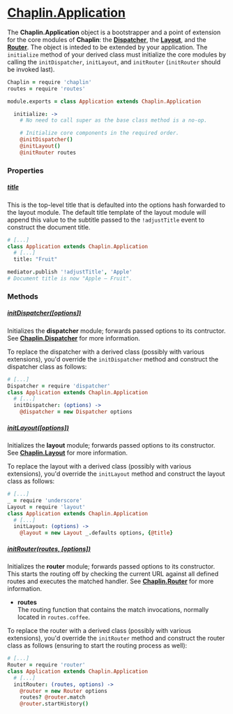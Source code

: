 # [Chaplin.Application](./../src/chaplin/application.coffee)

The **Chaplin.Application** object is a bootstrapper and a point of extension
for the core modules of **Chaplin**: the **[Dispatcher][]**, the **[Layout][]**,
and the **[Router][]**. The object is inteded to be extended by your
application. The `initialize` method of your derived class must initialize
the core modules by calling the `initDispatcher`, `initLayout`,
and `initRouter` (`initRouter` should be invoked last).

```coffeescript
Chaplin = require 'chaplin'
routes = require 'routes'

module.exports = class Application extends Chaplin.Application

  initialize: ->
    # No need to call super as the base class method is a no-op.

    # Initialize core components in the required order.
    @initDispatcher()
    @initLayout()
    @initRouter routes
```

[Dispatcher]: #initdispatcheroptions
[Layout]: #initlayoutoptions
[Router]: #initrouterroutes-options

### Properties

##### [title](./../src/chaplin/application.coffee#L23)
This is the top-level title that is defaulted into the options hash
forwarded to the layout module. The default title template of the layout
module will append this value to the subtitle passed to the `!adjustTitle`
event to construct the document title.

```coffeescript
# [...]
class Application extends Chaplin.Application
  # [...]
  title: "Fruit"

mediator.publish '!adjustTitle', 'Apple'
# Document title is now "Apple ­— Fruit".
```

### Methods

##### [initDispatcher([options])](./../src/chaplin/application.coffee#L32)
Initializes the **dispatcher** module; forwards passed options to its
contructor. See **[Chaplin.Dispatcher][]** for more information.

[Chaplin.Dispatcher]: ./chaplin.dispatcher.md

To replace the dispatcher with a derived class (possibly with various
extensions), you'd override the `initDispatcher` method and construct the
dispatcher class as follows:

```coffeescript
# [...]
Dispatcher = require 'dispatcher'
class Application extends Chaplin.Application
  # [...]
  initDispatcher: (options) ->
    @dispatcher = new Dispatcher options
```

##### [initLayout([options])](./../src/chaplin/application.coffee#L35)
Initializes the **layout** module; forwards passed options to its
constructor. See **[Chaplin.Layout][]** for more information.

[Chaplin.Layout]: ./chaplin.layout.md

To replace the layout with a derived class (possibly with various
extensions), you'd override the `initLayout` method and construct the
layout class as follows:

```coffeescript
# [...]
_ = require 'underscore'
Layout = require 'layout'
class Application extends Chaplin.Application
  # [...]
  initLayout: (options) ->
    @layout = new Layout _.defaults options, {@title}
```

##### [initRouter(routes, [options])](./../src/chaplin/application.coffee#L43)
Initializes the **router** module; forwards passed options to its
constructor. This starts the routing off by checking the current URL against
all defined routes and executes the matched handler. See **[Chaplin.Router][]**
for more information.

* **routes** <br />
  The routing function that contains the match invocations,
  normally located in `routes.coffee`.

[Chaplin.Router]: ./chaplin.router.md

To replace the router with a derived class (possibly with various
extensions), you'd override the `initRouter` method and construct the
router class as follows (ensuring to start the routing process as well):

```coffeescript
# [...]
Router = require 'router'
class Application extends Chaplin.Application
  # [...]
  initRouter: (routes, options) ->
    @router = new Router options
    routes? @router.match
    @router.startHistory()
```
